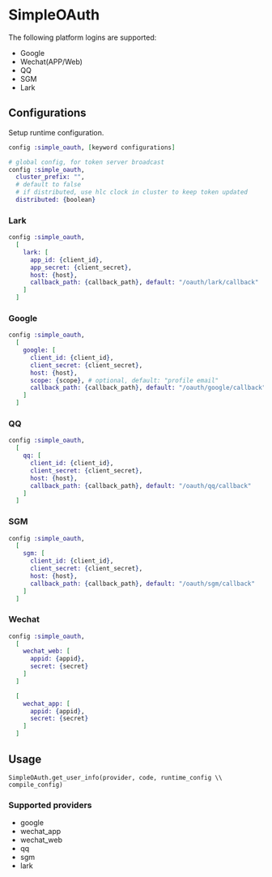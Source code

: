 # SimpleOAuth

The following platform logins are supported:

- Google
- Wechat(APP/Web)
- QQ
- SGM
- Lark

## Configurations

Setup runtime configuration.

```elixir
config :simple_oauth, [keyword configurations]

# global config, for token server broadcast
config :simple_oauth,
  cluster_prefix: "",
  # default to false
  # if distributed, use hlc clock in cluster to keep token updated
  distributed: {boolean}
```

### Lark

```elixir
config :simple_oauth,
  [
    lark: [
      app_id: {client_id},
      app_secret: {client_secret},
      host: {host},
      callback_path: {callback_path}, default: "/oauth/lark/callback"
    ]
  ]
```
### Google

```elixir
config :simple_oauth,
  [
    google: [
      client_id: {client_id},
      client_secret: {client_secret},
      host: {host},
      scope: {scope}, # optional, default: "profile email"
      callback_path: {callback_path}, default: "/oauth/google/callback"
    ]
  ]
```

### QQ

```elixir
config :simple_oauth,
  [
    qq: [
      client_id: {client_id},
      client_secret: {client_secret},
      host: {host},
      callback_path: {callback_path}, default: "/oauth/qq/callback"
    ]
  ]
```

### SGM

```elixir
config :simple_oauth,
  [
    sgm: [
      client_id: {client_id},
      client_secret: {client_secret},
      host: {host},
      callback_path: {callback_path}, default: "/oauth/sgm/callback"
    ]
  ]
```

### Wechat

```elixir
config :simple_oauth,
  [
    wechat_web: [
      appid: {appid},
      secret: {secret}
    ]
  ]

  [
    wechat_app: [
      appid: {appid},
      secret: {secret}
    ]
  ]
```

## Usage

`SimpleOAuth.get_user_info(provider, code, runtime_config \\ compile_config)`

### Supported providers

- google
- wechat_app
- wechat_web
- qq
- sgm
- lark
